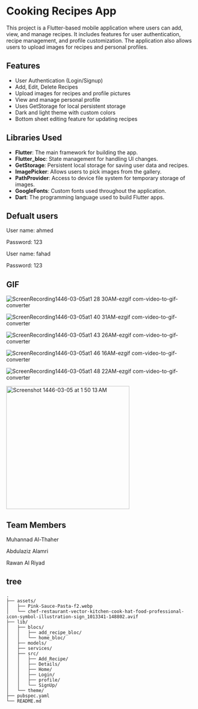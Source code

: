 # Cooking Recipes App

This project is a Flutter-based mobile application where users can add, view, and manage recipes. It includes features for user authentication, recipe management, and profile customization. The application also allows users to upload images for recipes and personal profiles.

## Features

- User Authentication (Login/Signup)
- Add, Edit, Delete Recipes
- Upload images for recipes and profile pictures
- View and manage personal profile
- Uses GetStorage for local persistent storage
- Dark and light theme with custom colors
- Bottom sheet editing feature for updating recipes

## Libraries Used

- **Flutter**: The main framework for building the app.
- **Flutter_bloc**: State management for handling UI changes.
- **GetStorage**: Persistent local storage for saving user data and recipes.
- **ImagePicker**: Allows users to pick images from the gallery.
- **PathProvider**: Access to device file system for temporary storage of images.
- **GoogleFonts**: Custom fonts used throughout the application.
- **Dart**: The programming language used to build Flutter apps.


## Defualt users
User name: ahmed


Password: 123

User name: fahad


Password: 123

## GIF 


![ScreenRecording1446-03-05at1 28 30AM-ezgif com-video-to-gif-converter](https://github.com/user-attachments/assets/99089f39-104e-4c6c-8c17-7c278f46c811)





![ScreenRecording1446-03-05at1 40 31AM-ezgif com-video-to-gif-converter](https://github.com/user-attachments/assets/da97209e-b6f8-4a00-a588-7976c713c0cc)





![ScreenRecording1446-03-05at1 43 26AM-ezgif com-video-to-gif-converter](https://github.com/user-attachments/assets/e8638980-33c7-4d9e-9ab7-b968a3ce60c2)





![ScreenRecording1446-03-05at1 46 16AM-ezgif com-video-to-gif-converter](https://github.com/user-attachments/assets/a18b8c90-38e0-4030-b6c5-20990e815a1a)




![ScreenRecording1446-03-05at1 48 22AM-ezgif com-video-to-gif-converter](https://github.com/user-attachments/assets/4e84ab24-52e9-46b7-a1ea-940746f844f0)






<img width="327" alt="Screenshot 1446-03-05 at 1 50 13 AM" src="https://github.com/user-attachments/assets/74486859-f409-4608-b403-1cddaeaf6bc8">









## Team Members
Muhannad Al-Thaher


Abdulaziz Alamri


Rawan Al Riyad


## tree


```plaintext
.
├── assets/
│   ├── Pink-Sauce-Pasta-f2.webp
│   └── chef-restaurant-vector-kitchen-cook-hat-food-professional-icon-symbol-illustration-sign_1013341-148802.avif
├── lib/
│   ├── blocs/
│   │   ├── add_recipe_bloc/
│   │   └── home_bloc/
│   ├── models/
│   ├── services/
│   ├── src/
│   │   ├── Add_Recipe/
│   │   ├── Details/
│   │   ├── Home/
│   │   ├── Login/
│   │   ├── profile/
│   │   └── SignUp/
│   └── theme/
├── pubspec.yaml
└── README.md
